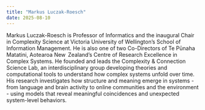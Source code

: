 ```yaml
---
title: "Markus Luczak-Roesch"
date: 2025-08-10
---
```


Markus Luczak-Roesch is Professor of Informatics and the inaugural Chair in
Complexity Science at Victoria University of Wellington’s School of Information
Management. He is also one of two Co-Directors of Te Pūnaha Matatini, Aotearoa
New  Zealand’s Centre of Research Excellence in Complex Systems. He founded and
leads the Complexity & Connection Science Lab, an interdisciplinary group
developing theories and computational tools to understand how complex systems
unfold over time. His research investigates how structure and meaning emerge in
systems - from language and brain activity to online communities and the
environment - using models that reveal meaningful coincidences and unexpected
system-level behaviors.
